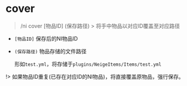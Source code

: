 # cover

> /ni cover [物品ID] (保存路径) > 将手中物品以对应ID覆盖至对应路径

* `[物品ID]` 保存后的NI物品ID
* `(保存路径)` 物品存储的文件路径

  形如`test.yml`，将存储于`plugins/NeigeItems/Items/test.yml`


!> 如果物品ID重复(已存在对应ID的NI物品)，将直接覆盖原物品，强行保存。
